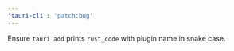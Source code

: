 ```yaml
---
'tauri-cli': 'patch:bug'
---
```


Ensure `tauri add` prints `rust_code` with plugin name in snake case.

